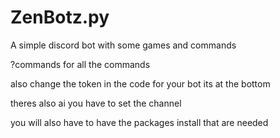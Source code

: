 # ZenBotz.py
A simple discord bot with some games and commands

?commands for all the commands

also change the token in the code for your bot its at the bottom

theres also ai you have to set the channel

you will also have to have the packages install that are needed
